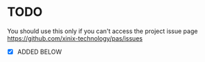 TODO
====

You should use this only if you can't access the project issue page https://github.com/xinix-technology/pas/issues

- [x] ADDED BELOW
